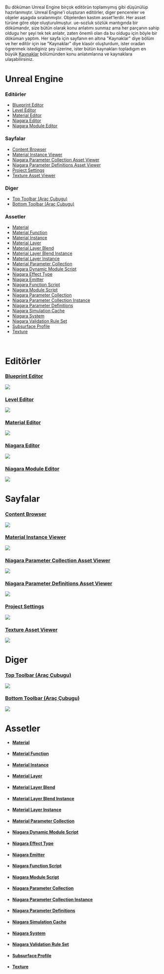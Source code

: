 Bu döküman Unreal Engine birçok editörün toplamıymış gibi düşünülüp hazırlanmıştır. Unreal Engine'i oluşturan editörler, diger pencereler ve objeler aşagıda sıralanmıştır. Objelerden kastım asset'lerdir. Her asset türüne göre obje oluşturulmuştur. ue-sozluk sözlük mantıgında bir dökümandır, size bütün olarak konu anlatımı sunmaz ama her parçanın sahip oldugu her şeyi tek tek anlatır, zaten önemli olan da bu oldugu için böyle bir döküman yaptım. Her sayfa için sayfanın en altına "Kaynaklar" diye bölüm ve her editör için ise "Kaynaklar" diye klasör oluşturdum, ister oradan ögrenmek istediginiz şey üzerine, ister bütün kaynakları topladıgım en büyük [Kaynaklar](Kaynaklar) bölümünden konu anlatımlarına ve kaynaklara ulaşabilirsiniz.


# Unreal Engine


### Editörler

* [Blueprint Editor](#blueprint-editor)
* [Level Editor](#level-editor)
* [Material Editor](#material-editor)
* [Niagara Editor](#niagara-editor)
* [Niagara Module Editor](#niagara-module-editor)


### Sayfalar

* [Content Browser](#content-browser)
* [Material Instance Viewer](#material-instance-viewer)
* [Niagara Parameter Collection Asset Viewer](#niagara-parameter-collection-asset-viewer)
* [Niagara Parameter Definitions Asset Viewer](#niagara-parameter-definitions-asset-viewer)
* [Project Settings](#project-settings)
* [Texture Asset Viewer](#texture-asset-viewer)


### Diger

* [Top Toolbar (Araç Çubugu)](#top-toolbar-araç-çubugu)
* [Bottom Toolbar (Araç Çubugu)](#bottom-toolbar-araç-çubugu)


### Assetler

* [Material](#material)
* [Material Function](#material-function)
* [Material Instance](#material-instance)
* [Material Layer](#material-layer)
* [Material Layer Blend](#material-layer-blend)
* [Material Layer Blend Instance](#material-layer-blend-instance)
* [Material Layer Instance](#material-layer-instance)
* [Material Parameter Collection](#material-parameter-collection)
* [Niagara Dynamic Module Script](#niagara-dynamic-module-script)
* [Niagara Effect Type](#niagara-effect-type)
* [Niagara Emitter](#niagara-emitter)
* [Niagara Function Script](#niagara-function-script)
* [Niagara Module Script](#niagara-module-script)
* [Niagara Parameter Collection](#niagara-parameter-collection)
* [Niagara Parameter Collection Instance](#niagara-parameter-collection-instance)
* [Niagara Parameter Definitions](#niagara-parameter-definitions)
* [Niagara Simulation Cache](#niagara-simulation-cache)
* [Niagara System](#niagara-system)
* [Niagara Validation Rule Set](#niagara-validation-rule-set)
* [Subsurface Profile](#subsurface-profile)
* [Texture](#texture)

<br>



# Editörler

### [Blueprint Editor](Editörler/Blueprint%20Editörü)
<img src="Dosyalar/Blueprint_Editor_Ana_Ekran.jpg">

### [Level Editor](Editörler/Level%20Editörü)
<img src="Dosyalar/Level_Editor_Ana_Ekran.jpg">

### [Material Editor](Editörler/Materyal%20Editörü)
<img src="Dosyalar/Materyal_Editor_Ana_Ekran.jpg">

### [Niagara Editor](Editörler/Niagara%20Editörü)
<img src="Dosyalar/Niagara_Editor_Ana_Ekran.jpg">

### [Niagara Module Editor](Editörler/Niagara%20Modül%20Editörü)
<img src="Dosyalar/Niagara_Module_Editor_Ana_Ekran.jpg">



# Sayfalar

### [Content Browser](Sayfalar/Content%20Browser)
<img src="Dosyalar/Content_Browser_Ana_Ekran.jpg">

### [Material Instance Viewer](Sayfalar/Material%20Instance%20Viewer)
<img src="Dosyalar/Material_Instance_Viewer_Ana_Ekran.jpg">

### [Niagara Parameter Collection Asset Viewer](Sayfalar/Niagara%20Parameter%20Collection%20Asset%20Viewer)
<img src="Dosyalar/Niagara_Parameter_Collection_Viewer_Ana_Ekran.png">

### [Niagara Parameter Definitions Asset Viewer](Sayfalar/Niagara%20Parameter%20Definitions%20Asset%20Viewer)
<img src="Dosyalar/Niagara_Parameter_Definitions_Viewer_Ana_Ekran.png">

### [Project Settings](Sayfalar/Project%20Settings)
<img src="Dosyalar/Project_Settings_Ana_Ekran.jpg">

### [Texture Asset Viewer](Sayfalar/Texture%20Asset%20Viewer)
<img src="Dosyalar/Texture_Asset_Viewer.jpg">



# Diger

### [Top Toolbar (Araç Çubugu)](Diger/Top%20Toolbar%20(Araç%20Çubugu))
<img src="Dosyalar/Top_Toolbar.jpg">

### [Bottom Toolbar (Araç Çubugu)](Diger/Bottom%20Toolbar%20(Araç%20Çubugu))
<img src="Dosyalar/Bottom_Toolbar.jpg">




# Assetler

* #### [Material](Assetler/Material)
* #### [Material Function](Assetler/Material%20Function)
* #### [Material Instance](Assetler/Material%20Instance)
* #### [Material Layer](Assetler/Material%20Layer)
* #### [Material Layer Blend](Assetler/Material%20Layer%20Blend)
* #### [Material Layer Blend Instance](Assetler/Material%20Layer%20Blend%20Instance)
* #### [Material Layer Instance](Assetler/Material%20Layer%20Instance)
* #### [Material Parameter Collection](Assetler/Material%20Parameter%20Collection)
* #### [Niagara Dynamic Module Script](Assetler/Niagara%20Dynamic%20Module%20Script)
* #### [Niagara Effect Type](Assetler/Niagara%20Effect%20Type)
* #### [Niagara Emitter](Assetler/Niagara%20Emitter)
* #### [Niagara Function Script](Assetler/Niagara%20Function%20Script)
* #### [Niagara Module Script](Assetler/Niagara%20Module%20Script)
* #### [Niagara Parameter Collection](Assetler/Niagara%20Parameter%20Collection)
* #### [Niagara Parameter Collection Instance](Assetler/Niagara%20Parameter%20Collection%20Instance)
* #### [Niagara Parameter Definitions](Assetler/Niagara%20Parameter%20Definitions)
* #### [Niagara Simulation Cache](Assetler/Niagara%20Simulation%20Cache)
* #### [Niagara System](Assetler/Niagara%20System)
* #### [Niagara Validation Rule Set](Assetler/Niagara%20Validation%20Rule%20Set)
* #### [Subsurface Profile](Assetler/Subsurface%20Profile)
* #### [Texture](Assetler/Texture)

